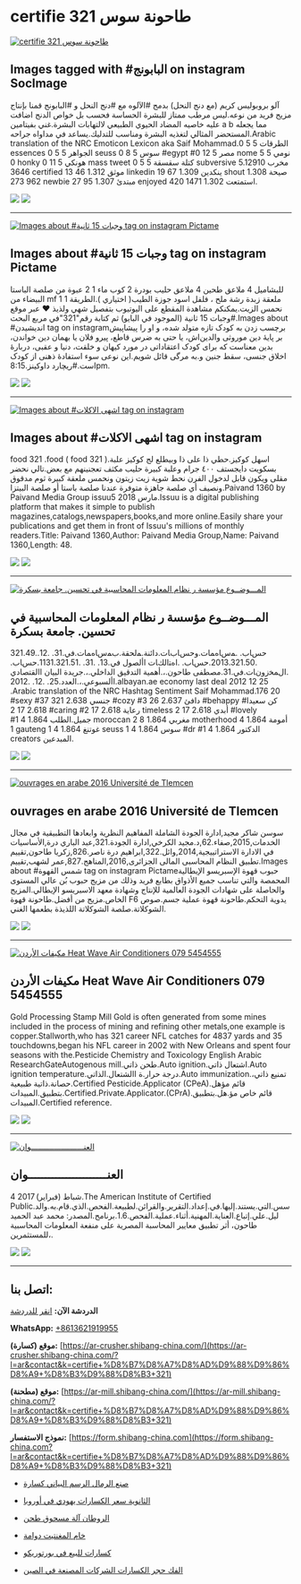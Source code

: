 # certifie طاحونة سوس 321

<a href="https://swt.shibang-china.com/?l=ar&img&k=certifie+%D8%B7%D8%A7%D8%AD%D9%88%D9%86%D8%A9+%D8%B3%D9%88%D8%B3+321" target="_blank">![certifie طاحونة سوس 321](http://static.shibang-china.com/all-800x300/958.jpg)</a>

## Images tagged with #البابونج on instagram SocImage
آلو بروبوليس كريم (مع دنج النحل) بدمج #الآلوه مع #دنج النحل و #البابونج قمنا بإنتاج مزيج فريد من نوعه.ليس مرطب ممتاز للبشرة الحساسة فحسب بل خواص الدنج اضافت عليه خاصيه المضاد الحيوي الطبيعي لالتهابات البشرة.غني بفيتامين a b مما يجعله المستحضر المثالي لتغذيه البشرة ومناسب للتدليك.يساعد في مداواه جراحه.Arabic translation of the NRC Emoticon Lexicon aka Saif Mohammad.الطرقات 5 5 0 essences الجواهر 5 5 0 seuss سوس 5 8 0 #egypt #مصر 5 12 0 nome نومي 5 5 0 honky هونكي 5 11 0 mass tweet كتلة سقسقة 5 5 0 subversive مخرب 5.12910 3646 certified موثق 1.312 46 13 linkedin ينكدين 1.309 67 19 shout صيحة 1.308 962 273 newbie مبتدئ 1.307 95 27 enjoyed استمتعت 1.302 1471 420.


<a href="https://whatsapp.shibangsoft.com/WhatsApp.php" target="_blank" title="WhatsApp">![](http://static.shibang-china.com/icon/whatsapp.png)</a> <a href="https://swt.shibang-china.com/?l=ar&icon&k=certifie+%D8%B7%D8%A7%D8%AD%D9%88%D9%86%D8%A9+%D8%B3%D9%88%D8%B3+321" target="_blank">![](http://static.shibang-china.com/icon/chat-ar.png)</a>

---

<a href="https://swt.shibang-china.com/?l=ar&img&k=certifie+%D8%B7%D8%A7%D8%AD%D9%88%D9%86%D8%A9+%D8%B3%D9%88%D8%B3+321" target="_blank">![Images about #وجبات 15 ثانية tag on instagram Pictame](http://static.shibang-china.com/all-800x300/131.jpg)</a>

## Images about #وجبات 15 ثانية tag on instagram Pictame
للبشاميل 4 ملاعق طحين 4 ملاعق حليب بودرة 2 كوب ماء 1 2 عبوة من صلصة الباستا البيضاء من mf 1 ملعقة زبدة رشة ملح ، فلفل اسود جوزة الطيب( اختياري ).الطريقة 1 نحمس الزيت.يمكنكم مشاهدة المقطع على اليوتيوب بتفصيل شهي ولذيذ ❤ عبر موقع #وجبات 15 ثانية (الموجود في البايو) ثم كتابة رقم&quot;321&quot;في مربع البحث.Images about #انديشيدن tag on instagramبرچسب زدن به کودک تازه متولد شده، و او را پیشاپیش بر پایهٔ دین موروثی والدین‌اش، یا حتی به ضرس قاطع، پیرو فلان یا بهمان دین خواندن، بدین معناست که برای کودک اعتقاداتی در مورد کیهان و خلقت، دنیا و عقبی، دربارهٔ اخلاق جنسی، سقط جنین و.به ‌مرگی قائل شویم.این نوعی سوء استفادهٔ ذهنی از کودک است.#ریچارد داوکینز.8:15pm.


<a href="https://whatsapp.shibangsoft.com/WhatsApp.php" target="_blank" title="WhatsApp">![](http://static.shibang-china.com/icon/whatsapp.png)</a> <a href="https://swt.shibang-china.com/?l=ar&icon&k=certifie+%D8%B7%D8%A7%D8%AD%D9%88%D9%86%D8%A9+%D8%B3%D9%88%D8%B3+321" target="_blank">![](http://static.shibang-china.com/icon/chat-ar.png)</a>

---

<a href="https://swt.shibang-china.com/?l=ar&img&k=certifie+%D8%B7%D8%A7%D8%AD%D9%88%D9%86%D8%A9+%D8%B3%D9%88%D8%B3+321" target="_blank">![Images about #اشهى الاكلات tag on instagram](http://static.shibang-china.com/all-800x300/274.jpg)</a>

## Images about #اشهى الاكلات tag on instagram
food 321 .food ( food 321 ).اسهل كوكيز.حطي ذا على ذا وبيطلع لج كوكيز علبة بسكويت دايجستف ٤٠٠ جرام وعلبة كبيرة حليب مكثف تعجنينهم مع بعض.تالي نحضر مقلى ويكون قابل لدخول الفرن نحط شوية زيت زيتون ونحمس ملعقة كبيرة ثوم مدقوق ونصيف أي صلصة جاهزة متوفرة عندنا صلصة باستا أو صلصة البيتزا.Paivand 1360 by Paivand Media Group issuu5 مارس 2018.Issuu is a digital publishing platform that makes it simple to publish magazines,catalogs,newspapers,books,and more online.Easily share your publications and get them in front of Issuu&#39;s millions of monthly readers.Title: Paivand 1360,Author: Paivand Media Group,Name: Paivand 1360,Length: 48.


<a href="https://whatsapp.shibangsoft.com/WhatsApp.php" target="_blank" title="WhatsApp">![](http://static.shibang-china.com/icon/whatsapp.png)</a> <a href="https://swt.shibang-china.com/?l=ar&icon&k=certifie+%D8%B7%D8%A7%D8%AD%D9%88%D9%86%D8%A9+%D8%B3%D9%88%D8%B3+321" target="_blank">![](http://static.shibang-china.com/icon/chat-ar.png)</a>

---

<a href="https://swt.shibang-china.com/?l=ar&img&k=certifie+%D8%B7%D8%A7%D8%AD%D9%88%D9%86%D8%A9+%D8%B3%D9%88%D8%B3+321" target="_blank">![المـــوضــوع مؤسسة ر نظام المعلومات المحاسبية في تحسين. جامعة بسكرة](http://static.shibang-china.com/all-800x300/212.jpg)</a>

## المـــوضــوع مؤسسة ر نظام المعلومات المحاسبية في تحسين. جامعة بسكرة
321.49.حسﺎب. .ﻤسﺎهﻤﺎت.وحسﺎبﺎت.دائنة.ﻤلحقة.بﻤسﺎهﻤﺎت.في.31. .12. .2013.321.50.حسﺎب. .اهﺘالكﺎت األصول في.13. .31. .1131.321.51.حسﺎب. .الﻤﺨزونﺎت.في.31.مصطفى طاحون.،.أهمية التدقيق الداخلي.،.جريدة البيان االقتصادي األسبوعي.،.العدد.25. .12. .2012.albayan.ae economy last deal 2012 12 25 .Arabic translation of the NRC Hashtag Sentiment Saif Mohammad.176 20 #sexy #جنسي 2.638 321 37 #cozy #دافئ 2.637 26 3 #behappy #كن سعيدا 2.618 17 2 #caring #رعاية 2.618 17 2 timeless أبدي 2.618 17 2 #lovely #جميل.الطلب 1.864 4 1 moroccan مغربي 1.864 8 2 motherhood أمومة 1.864 4 1 gauteng غوتنغ 1.864 4 1 seuss سوس 1.864 4 1 #dr #الدكتور 1.864 4 1 creators المبدعين.


<a href="https://whatsapp.shibangsoft.com/WhatsApp.php" target="_blank" title="WhatsApp">![](http://static.shibang-china.com/icon/whatsapp.png)</a> <a href="https://swt.shibang-china.com/?l=ar&icon&k=certifie+%D8%B7%D8%A7%D8%AD%D9%88%D9%86%D8%A9+%D8%B3%D9%88%D8%B3+321" target="_blank">![](http://static.shibang-china.com/icon/chat-ar.png)</a>

---

<a href="https://swt.shibang-china.com/?l=ar&img&k=certifie+%D8%B7%D8%A7%D8%AD%D9%88%D9%86%D8%A9+%D8%B3%D9%88%D8%B3+321" target="_blank">![ouvrages en arabe 2016 Université de Tlemcen](http://static.shibang-china.com/all-800x300/112.jpg)</a>

## ouvrages en arabe 2016 Université de Tlemcen
سوسن شاكر مجيد,ادارة الجودة الشاملة المفاهيم النظرية وابعادها التطبيقية في مجال الخدمات,2015,صفاء.62,د.مجيد الكرخي,ادارة الجودة.321,عبد الباري درة,الأساسيات في الادارة الاستراتييجية,2014,وائل.322,ابراهيم درة ناصر.826,زكريا طاحون,تقييم تطبيق النظام المحاسبى المالى الجزائرى,2016,المناهج.827,عمر لشهب,تقييم.Images about #شمس القهوة tag on instagram Pictameحبوب قهوة الإسبريسو الإيطالية المحمصة والتي تناسب جميع الأذواق بطابع فريد وذلك من مزيج حبوب بُن عالي المستوى والحاصلة على شهادات الجودة العالمية للإنتاج وشهادة معهد الاسبريسو الإيطالي.المزيج الخاص.مزيج من أفضل.طاحونة قهوة F6 يدوية التحكم.طاحونة قهوة عملية جسم.صوص الشوكلاتة.صلصة الشوكلاتة اللذيذة بطعمها الغني.


<a href="https://whatsapp.shibangsoft.com/WhatsApp.php" target="_blank" title="WhatsApp">![](http://static.shibang-china.com/icon/whatsapp.png)</a> <a href="https://swt.shibang-china.com/?l=ar&icon&k=certifie+%D8%B7%D8%A7%D8%AD%D9%88%D9%86%D8%A9+%D8%B3%D9%88%D8%B3+321" target="_blank">![](http://static.shibang-china.com/icon/chat-ar.png)</a>

---

<a href="https://swt.shibang-china.com/?l=ar&img&k=certifie+%D8%B7%D8%A7%D8%AD%D9%88%D9%86%D8%A9+%D8%B3%D9%88%D8%B3+321" target="_blank">![مكيفات الأردن Heat Wave Air Conditioners 079 5454555](http://static.shibang-china.com/all-800x300/789.jpg)</a>

## مكيفات الأردن Heat Wave Air Conditioners 079 5454555
Gold Processing Stamp Mill Gold is often generated from some mines included in the process of mining and refining other metals,one example is copper.Stallworth,who has 321 career NFL catches for 4837 yards and 35 touchdowns,began his NFL career in 2002 with New Orleans and spent four seasons with the.Pesticide Chemistry and Toxicology English Arabic ResearchGateAutogenous mill.طحن ذاتي.Auto ignition.اشتعال ذاتي.Auto ignition temperature.درجة حرار.ة االشتعال.الذاتي.Auto immunization.تمنيع ذاتي، حصانة.ذاتية طبيعية.Certified Pesticide.Applicator (CPeA).قائم مؤهل بتطبيق.المبيدات.Certified.Private.Applicator.(CPrA).قائم خاص مؤ.هل.بتطبيق المبيدات.Certified reference.


<a href="https://whatsapp.shibangsoft.com/WhatsApp.php" target="_blank" title="WhatsApp">![](http://static.shibang-china.com/icon/whatsapp.png)</a> <a href="https://swt.shibang-china.com/?l=ar&icon&k=certifie+%D8%B7%D8%A7%D8%AD%D9%88%D9%86%D8%A9+%D8%B3%D9%88%D8%B3+321" target="_blank">![](http://static.shibang-china.com/icon/chat-ar.png)</a>

---

<a href="https://swt.shibang-china.com/?l=ar&img&k=certifie+%D8%B7%D8%A7%D8%AD%D9%88%D9%86%D8%A9+%D8%B3%D9%88%D8%B3+321" target="_blank">![العنـــــــــــــــــــــــوان](http://static.shibang-china.com/all-800x300/77.jpg)</a>

## العنـــــــــــــــــــــــوان
4 شباط (فبراير) 2017.The American Institute of Certified Public.سس.التي.يستند.إليها.في.إعداد.التقرير.والقرائن.لطبيعة.الفحص.الذي.قام.به.والدليل.علي.إتباع.العناية.المهنية.أثناء.عملية.الفحص.1.6.برنامج.المصدر: محمد عبد الحميد طاحون، أثر تطبيق معايير المحاسبة المصرية على منفعة المعلومات المحاسبية للمستثمرين،.

<a href="https://whatsapp.shibangsoft.com/WhatsApp.php" target="_blank" title="WhatsApp">![](http://static.shibang-china.com/icon/whatsapp.png)</a> <a href="https://swt.shibang-china.com/?l=ar&icon&k=certifie+%D8%B7%D8%A7%D8%AD%D9%88%D9%86%D8%A9+%D8%B3%D9%88%D8%B3+321" target="_blank">![](http://static.shibang-china.com/icon/chat-ar.png)</a>

---
## اتصل بنا:

**الدردشة الآن:** [انقر للدردشة](https://swt.shibang-china.com?l=ar&contact&k=certifie+%D8%B7%D8%A7%D8%AD%D9%88%D9%86%D8%A9+%D8%B3%D9%88%D8%B3+321)

**WhatsApp:**  [+8613621919955](https://whatsapp.shibangsoft.com/WhatsApp.php)

**موقع (كسارة):** [https://ar-crusher.shibang-china.com/](https://ar-crusher.shibang-china.com/?l=ar&contact&k=certifie+%D8%B7%D8%A7%D8%AD%D9%88%D9%86%D8%A9+%D8%B3%D9%88%D8%B3+321)

**موقع (مطحنة):** [https://ar-mill.shibang-china.com/](https://ar-mill.shibang-china.com/?l=ar&contact&k=certifie+%D8%B7%D8%A7%D8%AD%D9%88%D9%86%D8%A9+%D8%B3%D9%88%D8%B3+321)

**نموذج الاستفسار:** [https://form.shibang-china.com](https://form.shibang-china.com?l=ar&contact&k=certifie+%D8%B7%D8%A7%D8%AD%D9%88%D9%86%D8%A9+%D8%B3%D9%88%D8%B3+321)

* [صنع الرمال الرسم البياني كسارة](../26/%D8%B5%D9%86%D8%B9%20%D8%A7%D9%84%D8%B1%D9%85%D8%A7%D9%84%20%D8%A7%D9%84%D8%B1%D8%B3%D9%85%20%D8%A7%D9%84%D8%A8%D9%8A%D8%A7%D9%86%D9%8A%20%D9%83%D8%B3%D8%A7%D8%B1%D8%A9.md)

* [الثانوية سعر الكسارات يهودي في أوروبا](../29/%D8%A7%D9%84%D8%AB%D8%A7%D9%86%D9%88%D9%8A%D8%A9%20%D8%B3%D8%B9%D8%B1%20%D8%A7%D9%84%D9%83%D8%B3%D8%A7%D8%B1%D8%A7%D8%AA%20%D9%8A%D9%87%D9%88%D8%AF%D9%8A%20%D9%81%D9%8A%20%D8%A3%D9%88%D8%B1%D9%88%D8%A8%D8%A7.md)

* [الروطان آلة مسحوق طحن](../27/%D8%A7%D9%84%D8%B1%D9%88%D8%B7%D8%A7%D9%86%20%D8%A2%D9%84%D8%A9%20%D9%85%D8%B3%D8%AD%D9%88%D9%82%20%D8%B7%D8%AD%D9%86.md)

* [خام المغنتيت دوامة](../29/%D8%AE%D8%A7%D9%85%20%D8%A7%D9%84%D9%85%D8%BA%D9%86%D8%AA%D9%8A%D8%AA%20%D8%AF%D9%88%D8%A7%D9%85%D8%A9.md)

* [كسارات للبيع في بورتوريكو](../26/%D9%83%D8%B3%D8%A7%D8%B1%D8%A7%D8%AA%20%D9%84%D9%84%D8%A8%D9%8A%D8%B9%20%D9%81%D9%8A%20%D8%A8%D9%88%D8%B1%D8%AA%D9%88%D8%B1%D9%8A%D9%83%D9%88.md)

* [الفك حجر الكسارات الشركات المصنعة في الصين](../28/%D8%A7%D9%84%D9%81%D9%83%20%D8%AD%D8%AC%D8%B1%20%D8%A7%D9%84%D9%83%D8%B3%D8%A7%D8%B1%D8%A7%D8%AA%20%D8%A7%D9%84%D8%B4%D8%B1%D9%83%D8%A7%D8%AA%20%D8%A7%D9%84%D9%85%D8%B5%D9%86%D8%B9%D8%A9%20%D9%81%D9%8A%20%D8%A7%D9%84%D8%B5%D9%8A%D9%86.md)